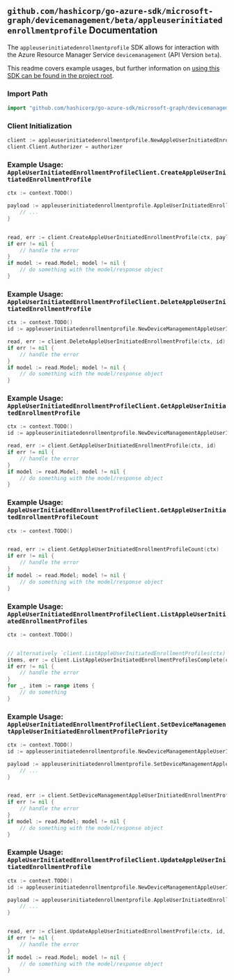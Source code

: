 
## `github.com/hashicorp/go-azure-sdk/microsoft-graph/devicemanagement/beta/appleuserinitiatedenrollmentprofile` Documentation

The `appleuserinitiatedenrollmentprofile` SDK allows for interaction with the Azure Resource Manager Service `devicemanagement` (API Version `beta`).

This readme covers example usages, but further information on [using this SDK can be found in the project root](https://github.com/hashicorp/go-azure-sdk/tree/main/docs).

### Import Path

```go
import "github.com/hashicorp/go-azure-sdk/microsoft-graph/devicemanagement/beta/appleuserinitiatedenrollmentprofile"
```


### Client Initialization

```go
client := appleuserinitiatedenrollmentprofile.NewAppleUserInitiatedEnrollmentProfileClientWithBaseURI("https://management.azure.com")
client.Client.Authorizer = authorizer
```


### Example Usage: `AppleUserInitiatedEnrollmentProfileClient.CreateAppleUserInitiatedEnrollmentProfile`

```go
ctx := context.TODO()

payload := appleuserinitiatedenrollmentprofile.AppleUserInitiatedEnrollmentProfile{
	// ...
}


read, err := client.CreateAppleUserInitiatedEnrollmentProfile(ctx, payload)
if err != nil {
	// handle the error
}
if model := read.Model; model != nil {
	// do something with the model/response object
}
```


### Example Usage: `AppleUserInitiatedEnrollmentProfileClient.DeleteAppleUserInitiatedEnrollmentProfile`

```go
ctx := context.TODO()
id := appleuserinitiatedenrollmentprofile.NewDeviceManagementAppleUserInitiatedEnrollmentProfileID("appleUserInitiatedEnrollmentProfileIdValue")

read, err := client.DeleteAppleUserInitiatedEnrollmentProfile(ctx, id)
if err != nil {
	// handle the error
}
if model := read.Model; model != nil {
	// do something with the model/response object
}
```


### Example Usage: `AppleUserInitiatedEnrollmentProfileClient.GetAppleUserInitiatedEnrollmentProfile`

```go
ctx := context.TODO()
id := appleuserinitiatedenrollmentprofile.NewDeviceManagementAppleUserInitiatedEnrollmentProfileID("appleUserInitiatedEnrollmentProfileIdValue")

read, err := client.GetAppleUserInitiatedEnrollmentProfile(ctx, id)
if err != nil {
	// handle the error
}
if model := read.Model; model != nil {
	// do something with the model/response object
}
```


### Example Usage: `AppleUserInitiatedEnrollmentProfileClient.GetAppleUserInitiatedEnrollmentProfileCount`

```go
ctx := context.TODO()


read, err := client.GetAppleUserInitiatedEnrollmentProfileCount(ctx)
if err != nil {
	// handle the error
}
if model := read.Model; model != nil {
	// do something with the model/response object
}
```


### Example Usage: `AppleUserInitiatedEnrollmentProfileClient.ListAppleUserInitiatedEnrollmentProfiles`

```go
ctx := context.TODO()


// alternatively `client.ListAppleUserInitiatedEnrollmentProfiles(ctx)` can be used to do batched pagination
items, err := client.ListAppleUserInitiatedEnrollmentProfilesComplete(ctx)
if err != nil {
	// handle the error
}
for _, item := range items {
	// do something
}
```


### Example Usage: `AppleUserInitiatedEnrollmentProfileClient.SetDeviceManagementAppleUserInitiatedEnrollmentProfilePriority`

```go
ctx := context.TODO()
id := appleuserinitiatedenrollmentprofile.NewDeviceManagementAppleUserInitiatedEnrollmentProfileID("appleUserInitiatedEnrollmentProfileIdValue")

payload := appleuserinitiatedenrollmentprofile.SetDeviceManagementAppleUserInitiatedEnrollmentProfilePriorityRequest{
	// ...
}


read, err := client.SetDeviceManagementAppleUserInitiatedEnrollmentProfilePriority(ctx, id, payload)
if err != nil {
	// handle the error
}
if model := read.Model; model != nil {
	// do something with the model/response object
}
```


### Example Usage: `AppleUserInitiatedEnrollmentProfileClient.UpdateAppleUserInitiatedEnrollmentProfile`

```go
ctx := context.TODO()
id := appleuserinitiatedenrollmentprofile.NewDeviceManagementAppleUserInitiatedEnrollmentProfileID("appleUserInitiatedEnrollmentProfileIdValue")

payload := appleuserinitiatedenrollmentprofile.AppleUserInitiatedEnrollmentProfile{
	// ...
}


read, err := client.UpdateAppleUserInitiatedEnrollmentProfile(ctx, id, payload)
if err != nil {
	// handle the error
}
if model := read.Model; model != nil {
	// do something with the model/response object
}
```
